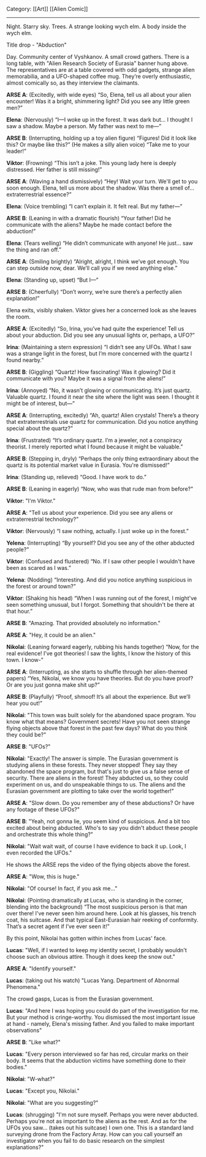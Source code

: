 Category: [[Art]] [[Alien Comic]]
___
Night. Starry sky. Trees. A strange looking wych elm. A body inside the wych elm. 

Title drop - "Abduction"

Day. Community center of Vyshkanov. A small crowd gathers. There is a long table, with "Alien Research Society of Eurasia" banner hung above. The representatives are at a table covered with odd gadgets, strange alien memorabilia, and a UFO-shaped coffee mug. They’re overly enthusiastic, almost comically so, as they interview the claimants.

**ARSE A**: (Excitedly, with wide eyes) “So, Elena, tell us all about your alien encounter! Was it a bright, shimmering light? Did you see any little green men?”

**Elena**: (Nervously) “I—I woke up in the forest. It was dark but… I thought I saw a shadow. Maybe a person. My father was next to me—” 

**ARSE B**: (Interrupting, holding up a toy alien figure) “Figures! Did it look like this? Or maybe like this?” (He makes a silly alien voice) “Take me to your leader!”

**Viktor**: (Frowning) “This isn’t a joke. This young lady here is deeply distressed. Her father is still missing!”

**ARSE A**: (Waving a hand dismissively) “Hey! Wait your turn. We'll get to you soon enough. Elena, tell us more about the shadow. Was there a smell of… extraterrestrial essence?”

**Elena**: (Voice trembling) “I can’t explain it. It felt real. But my father—”

**ARSE B**: (Leaning in with a dramatic flourish) “Your father! Did he communicate with the aliens? Maybe he made contact before the abduction!”

**Elena**: (Tears welling) “He didn’t communicate with anyone! He just… saw the thing and ran off.”

**ARSE A**: (Smiling brightly) “Alright, alright, I think we’ve got enough. You can step outside now, dear. We’ll call you if we need anything else.”

**Elena**: (Standing up, upset) “But I—”

**ARSE B**: (Cheerfully) “Don’t worry, we’re sure there’s a perfectly alien explanation!”

Elena exits, visibly shaken. Viktor gives her a concerned look as she leaves the room.



**ARSE A**: (Excitedly) “So, Irina, you’ve had quite the experience! Tell us about your abduction. Did you see any unusual lights or, perhaps, a UFO?”

**Irina**: (Maintaining a stern expression) “I didn’t see any UFOs. What I saw was a strange light in the forest, but I’m more concerned with the quartz I found nearby.”

**ARSE B**: (Giggling) “Quartz! How fascinating! Was it glowing? Did it communicate with you? Maybe it was a signal from the aliens!”

**Irina**: (Annoyed) “No, it wasn’t glowing or communicating. It’s just quartz. Valuable quartz. I found it near the site where the light was seen. I thought it might be of interest, but—”

**ARSE A**: (Interrupting, excitedly) “Ah, quartz! Alien crystals! There’s a theory that extraterrestrials use quartz for communication. Did you notice anything special about the quartz?”

**Irina**: (Frustrated) “It’s ordinary quartz. I’m a jeweler, not a conspiracy theorist. I merely reported what I found because it might be valuable.”

**ARSE B**: (Stepping in, dryly) “Perhaps the only thing extraordinary about the quartz is its potential market value in Eurasia. You're dismissed!” 

**Irina**: (Standing up, relieved) “Good. I have work to do.”



**ARSE B**: (Leaning in eagerly) “Now, who was that rude man from before?"

**Viktor**: "I'm Viktor."

**ARSE A**: "Tell us about your experience. Did you see any aliens or extraterrestrial technology?”

**Viktor**: (Nervously) “I saw nothing, actually. I just woke up in the forest.” 

**Yelena**: (Interrupting) “By yourself? Did you see any of the other abducted people?”

**Viktor**: (Confused and flustered) “No. If I saw other people I wouldn't have been as scared as I was.” 

**Yelena**: (Nodding) “Interesting. And did you notice anything suspicious in the forest or around town?”

**Viktor**: (Shaking his head) “When I was running out of the forest, I might've seen something unusual, but I forgot. Something that shouldn't be there at that hour.”

**ARSE B**: "Amazing. That provided absolutely no information."

**ARSE A**: "Hey, it could be an alien."

**Nikolai**: (Leaning forward eagerly, rubbing his hands together) “Now, for the real evidence! I’ve got theories! I saw the lights, I know the history of this town. I know-”

**ARSE A**: (Interrupting, as she starts to shuffle through her alien-themed papers) “Yes, Nikolai, we know you have theories. But do you have proof? Or are you just gonna make shit up?” 

**ARSE B**: (Playfully) “Proof, shmoof! It’s all about the experience. But we’ll hear you out!”

**Nikolai**: "This town was built solely for the abandoned space program. You know what that means? Government secrets! Have you not seen strange flying objects above that forest in the past few days? What do you think they could be?"

**ARSE B**: "UFOs?"

**Nikolai**: "Exactly! The answer is simple. The Eurasian government is studying aliens in these forests. They never stopped! They say they abandoned the space program, but that's just to give us a false sense of security. There are aliens in the forest! They abducted us, so they could experiment on us, and do unspeakable things to us. The aliens and the Eurasian government are plotting to take over the world together!" 

**ARSE A**: "Slow down. Do you remember any of these abductions? Or have any footage of these UFOs?"

**ARSE B**: "Yeah, not gonna lie, you seem kind of suspicious. And a bit too excited about being abducted. Who's to say you didn't abduct these people and orchestrate this whole thing?"

**Nikolai**: "Wait wait wait, of course I have evidence to back it up. Look, I even recorded the UFOs."

He shows the ARSE reps the video of the flying objects above the forest. 

**ARSE A**: "Wow, this is huge."

**Nikolai**: "Of course! In fact, if you ask me..."

**Nikolai**: (Pointing dramatically at Lucas, who is standing in the corner, blending into the background) “The most suspicious person is that man over there! I've never seen him around here. Look at his glasses, his trench coat, his suitcase. And that typical East-Eurasian hair reeking of conformity. That’s a secret agent if I’ve ever seen it!” 

By this point, Nikolai has gotten within inches from Lucas' face. 

**Lucas**: "Well, if I wanted to keep my identity secret, I probably wouldn't choose such an obvious attire. Though it does keep the snow out."

**ARSE A**: "Identify yourself." 

**Lucas**: (taking out his watch) "Lucas Yang. Department of Abnormal Phenomena."

The crowd gasps, Lucas is from the Eurasian government. 

**Lucas**: "And here I was hoping you could do part of the investigation for me. But your method is cringe-worthy. You dismissed the most important issue at hand - namely, Elena's missing father. And you failed to make important observations"

**ARSE B**: "Like what?"

**Lucas**: "Every person interviewed so far has red, circular marks on their body. It seems that the abduction victims have something done to their bodies." 

**Nikolai**: "W-what?"

**Lucas**: "Except you, Nikolai." 

**Nikolai**: "What are you suggesting?"

**Lucas**: (shrugging) "I'm not sure myself. Perhaps you were never abducted. Perhaps you're not as important to the aliens as the rest. And as for the UFOs you saw... (takes out his suitcase) I own one. This is a standard land surveying drone from the Factory Array. How can you call yourself an investigator when you fail to do basic research on the simplest explanations?"


